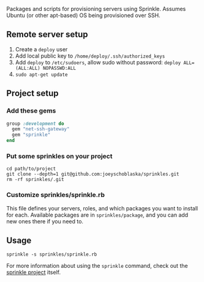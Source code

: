 Packages and scripts for provisioning servers using Sprinkle. Assumes Ubuntu (or other apt-based) OS being provisioned over SSH.

## Remote server setup
1. Create a `deploy` user
2. Add local public key to `/home/deploy/.ssh/authorized_keys`
3. Add `deploy` to `/etc/sudoers`, allow sudo without password: `deploy ALL=(ALL:ALL) NOPASSWD:ALL`
4. `sudo apt-get update`

## Project setup
### Add these gems
```ruby
group :development do
  gem "net-ssh-gateway"
  gem "sprinkle"
end
```

### Put some sprinkles on your project
```
cd path/to/project
git clone --depth=1 git@github.com:joeyschoblaska/sprinkles.git
rm -rf sprinkles/.git
```

### Customize sprinkles/sprinkle.rb
This file defines your servers, roles, and which packages you want to install for each. Available packages are in `sprinkles/package`, and you can add new ones there if you need to.

## Usage
`sprinkle -s sprinkles/sprinkle.rb`

For more information about using the `sprinkle` command, check out the [sprinkle project](https://github.com/sprinkle-tool/sprinkle) itself.
